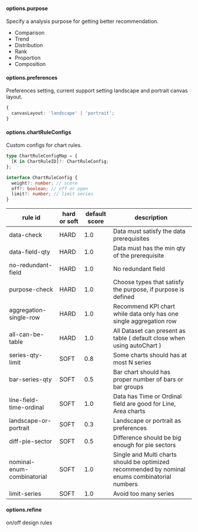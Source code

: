 #### options.purpose

Specify a analysis purpose for getting better recommendation.

- Comparison
- Trend
- Distribution
- Rank
- Proportion
- Composition

#### options.preferences

Preferences setting, current support setting landscape and portrait canvas layout.

```ts
{
  canvasLayout: 'landscape' | 'portrait';
}
```

#### options.chartRuleConfigs

Custom configs for chart rules.

```ts
type ChartRuleConfigMap = {
  [K in ChartRuleID]?: ChartRuleConfig;
};

interface ChartRuleConfig {
  weight?: number; // score
  off?: boolean; // off or open
  limit?: number; // limit series
}
```

| rule id                    | hard or soft | default score | description                                                                                    |
| -------------------------- | ------------ | ------------- | ---------------------------------------------------------------------------------------------- |
| data-check                 | HARD         | 1.0           | Data must satisfy the data prerequisites                                                       |
| data-field-qty             | HARD         | 1.0           | Data must has the min qty of the prerequisite                                                  |
| no-redundant-field         | HARD         | 1.0           | No redundant field                                                                             |
| purpose-check              | HARD         | 1.0           | Choose types that satisfy the purpose, if purpose is defined                                   |
| aggregation-single-row     | HARD         | 1.0           | Recommend KPI chart while data only has one single aggregation row                             |
| all-can-be-table     | HARD         | 1.0           | All Dataset can present as table ( default close when using autoChart )                        |
| series-qty-limit           | SOFT         | 0.8           | Some charts should has at most N series                                                        |
| bar-series-qty             | SOFT         | 0.5           | Bar chart should has proper number of bars or bar groups                                       |
| line-field-time-ordinal    | SOFT         | 1.0           | Data has Time or Ordinal field are good for Line, Area charts                                  |
| landscape-or-portrait      | SOFT         | 0.3           | Landscape or portrait as preferences                                                           |
| diff-pie-sector            | SOFT         | 0.5           | Difference should be big enough for pie sectors                                                |
| nominal-enum-combinatorial | SOFT         | 1.0           | Single and Multi charts should be optimized recommended by nominal enums combinatorial numbers |
| limit-series               | SOFT         | 1.0           | Avoid too many series                                                                          |

#### options.refine

on/off design rules
